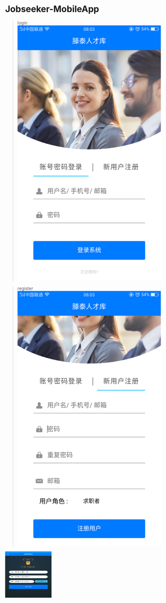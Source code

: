 # Jobseeker-MobileApp

> login
![图片丢了](https://github.com/Jlp18/Jobseeker2-MobileApp/blob/master/screenCapture/Screenshot_2018-07-30-08-03-29-45.png)

> register
![图片丢了](https://github.com/Jlp18/Jobseeker2-MobileApp/blob/master/screenCapture/Screenshot_2018-07-30-08-03-38-29.png)


<img width="150" height="150" src="https://github.com/Jlp18/Jobseeker2-MobileApp/blob/master/screenCapture/Screenshot_2018-07-30-08-10-51-39.png"/>